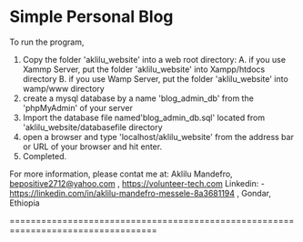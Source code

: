 Simple Personal Blog
===============================================================================

To run the program,

1. Copy the folder 'aklilu_website' into a web root directory:
          A. if you use Xammp Server, put the folder 'aklilu_website' into Xampp/htdocs directory
          B. if you use Wamp Server, put the folder 'aklilu_website' into wamp/www directory
2. create a mysql database by a name 'blog_admin_db' from the 'phpMyAdmin' of your server
3. Import the database file named'blog_admin_db.sql' located from 'aklilu_website/databasefile directory
4. open a browser and type 'localhost/aklilu_website' from the address bar or URL of your browser and hit enter.
5. Completed.

For more information, please contat me at:
Aklilu Mandefro,
bepositive2712@yahoo.com , 
https://volunteer-tech.com
Linkedin: - https://linkedin.com/in/aklilu-mandefro-messele-8a3681194 ,
Gondar, Ethiopia

==================================================================================
